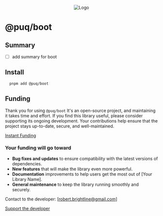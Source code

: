 <p align="center">
  <img src="https://raw.githubusercontent.com/rbrightline/puq/refs/heads/main/libs\boot/favicon.png" alt="Logo" />
</p>

# @puq/boot

## Summary

- [ ] add summary for boot

## Install

```bash
  pnpm add @puq/boot
```

## Funding

Thank you for using `@puq/boot` It's an open-source project, and maintaining it takes time and effort. If you find this library useful, please consider supporting its ongoing development. Your contributions help ensure that the project stays up-to-date, secure, and well-maintained.

[Instant Funding](https://cash.app/$puqlib)

### Your funding will go toward

- **Bug fixes and updates** to ensure compatibility with the latest versions of dependencies.
- **New features** that will make the library even more powerful.
- **Documentation** improvements to help users get the most out of [Your Library Name].
- **General maintenance** to keep the library running smoothly and securely.

Contact to the developer: [robert.brightline@gmail.com]

[Support the developer](https://cash.app/$puqlib)
